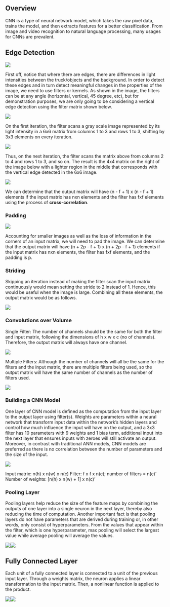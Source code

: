 ## Overview

CNN is a type of neural network model, which takes the raw pixel data, trains the model, and then extracts features for a better classification. From image and video recognition to natural language processing, many usages for CNNs are prevalent.

## Edge Detection

![](../images/ai/CNNExplanation/image10.png)

First off, notice that where there are edges, there are differences in light intensities between the truck/objects and the background. In order to detect these edges and in turn detect meaningful changes in the properties of the image, we need to use filters or kernels. As shown in the image, the filters can be at any angle (horizontal, vertical, 45 degree, etc), but for demonstration purposes, we are only going to be considering a vertical edge detection using the filter matrix shown below.

![](../images/ai/CNNExplanation/image13.png)

On the first iteration, the filter scans a gray scale image represented by its light intensity in a 6x6 matrix from columns 1 to 3 and rows 1 to 3, shifting by 3x3 elements on every iteration.

![](../images/ai/CNNExplanation/image11.png)

Thus, on the next iteration, the filter scans the matrix above from columns 2 to 4 and rows 1 to 3, and so on. The result is the 4x4 matrix on the right of the image below with a lighter region in the middle that corresponds with the vertical edge detected in the 6x6 image. 

![](../images/ai/CNNExplanation/image2.png)

We can determine that the output matrix will have (n - f + 1) x (n - f + 1) elements if the input matrix has nxn elements and the filter has fxf elements using the process of **cross-correlation**. 

### Padding

![](../images/ai/CNNExplanation/image3.png)

Accounting for smaller images as well as the loss of information in the corners of an input matrix, we will need to pad the image. We can determine that the output matrix will have
(n + 2p - f + 1) x (n + 2p - f + 1) elements if the input matrix has nxn elements, the filter has fxf elements, and the padding is p.

### Striding
Skipping an iteration instead of making the filter scan the input matrix continuously would mean setting the stride to 2 instead of 1. Hence, this would be useful when the image is large. Combining all these elements, the output matrix would be as follows.

![](../images/ai/CNNExplanation/image4.png)

### Convolutions over Volume
Single Filter: The number of channels should be the same for both the filter and input matrix, following the dimensions of h x w x c (no of channels). Therefore, the output matrix will always have one channel.

![](../images/ai/CNNExplanation/image1.png)

Multiple Filters: Although the number of channels will all be the same for the filters and the input matrix, there are multiple filters being used, so the output matrix will have the same number of channels as the number of filters used.

![](../images/ai/CNNExplanation/image6.png)

### Building a CNN Model
One layer of CNN model is defined as the computation from the input layer to the output layer using filter(s). Weights are parameters within a neural network that transform input data within the network’s hidden layers and control how much influence the input will have on the output, and a 3x3 filter has 10 parameters with 9 weights and 1 bias term, additional input into the next layer that ensures inputs with zeroes will still activate an output. Moreover, in contrast with traditional ANN models, CNN models are preferred as there is no correlation between the number of parameters and the size of the input.

![](../images/ai/CNNExplanation/image11.png)

Input matrix: n(h) x n(w) x n(c)
Filter: f x f x n(c); number of filters = n(c)’
Number of weights: [n(h) x n(w) + 1] x n(c)’

### Pooling Layer
Pooling layers help reduce the size of the feature maps by combining the outputs of one layer into a single neuron in the next layer, thereby also reducing the time of computation. Another important fact is that pooling layers do not have parameters that are derived during training or, in other words, only consist of hyperparameters. From the values that appear within the filter, which is one hyperparameter, max pooling will select the largest value while average pooling will average the values. 

![](../images/ai/CNNExplanation/image5.png)![](../images/ai/CNNExplanation/image7.png)

## Fully Connected Layer
Each unit of a fully connected layer is connected to a unit of the previous input layer. Through a weights matrix, the neuron applies a linear transformation to the input matrix. Then, a nonlinear function is applied to the product.

![](../images/ai/CNNExplanation/image9.png)![](../images/ai/CNNExplanation/image8.png)
